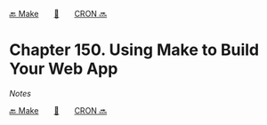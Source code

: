 [🔙 Make][previous-chapter]&nbsp;&nbsp;&nbsp;&nbsp;&nbsp;&nbsp;&nbsp;[🏡][readme]&nbsp;&nbsp;&nbsp;&nbsp;&nbsp;&nbsp;&nbsp;[CRON 🔜][upcoming-chapter]

# Chapter 150. Using Make to Build Your Web App

_Notes_

[🔙 Make][previous-chapter]&nbsp;&nbsp;&nbsp;&nbsp;&nbsp;&nbsp;&nbsp;[🏡][readme]&nbsp;&nbsp;&nbsp;&nbsp;&nbsp;&nbsp;&nbsp;[CRON 🔜][upcoming-chapter]

[readme]: README.md
[previous-chapter]: ch149-make.md
[upcoming-chapter]: ch151-cron.md